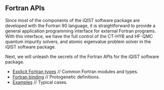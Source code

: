 ## Fortran APIs

Since most of the components of the iQIST software package are developed with the Fortran 90 language, it is straightforward to provide a general application programming interface for external Fortran programs. With this interface, we have the full control of the CT-HYB and HF-QMC quantum impurity solvers, and atomic eigenvalue problem solver in the iQIST software package.

Next, we will unleash the secrets of the Fortran APIs for the iQIST software package.

* [Explicit Fortran types](for_type.md) // Common Fortran modules and types.
* [Fortran binding](for_bind.md) // Protogenetic definitions.
* [Examples](for_ex.md) // Typical cases.